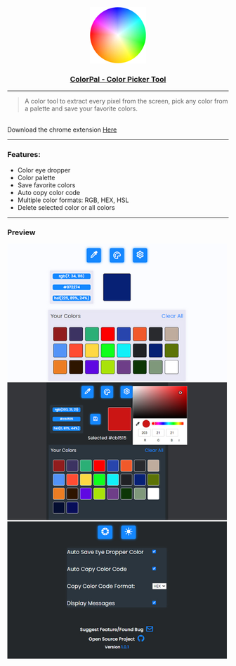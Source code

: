 <p align="center">
  <a href="https://chrome.google.com/webstore/detail/colorpal-color-picker-too/mbnpegpimodgjmlbfhkkdgbcfjmgpoad">
    <img src="https://raw.githubusercontent.com/NikosDaridis/ColorPal/main/icons/icon128.png" height="128">
    <h3 align="center">ColorPal - Color Picker Tool</h3>
  </a>
</p>

----
> A color tool to extract every pixel from the screen, pick any color from a palette and save your favorite colors.
</br>
Download the chrome extension  <a href="https://chrome.google.com/webstore/detail/colorpal-color-picker-too/mbnpegpimodgjmlbfhkkdgbcfjmgpoad">Here</a>

----

### Features:<br>
- Color eye dropper
- Color palette
- Save favorite colors
- Auto copy color code
- Multiple color formats: RGB, HEX, HSL
- Delete selected color or all colors

----

### Preview
<img width="500" alt="" src=https://raw.githubusercontent.com/nikosdaridis/colorpal/main/images/Screenshot1.jpg>
<img width="500" alt="" src=https://raw.githubusercontent.com/nikosdaridis/colorpal/main/images/Screenshot2.jpg>
<img width="500" alt="" src=https://raw.githubusercontent.com/nikosdaridis/colorpal/main/images/Screenshot3.jpg>